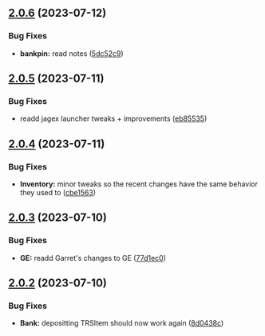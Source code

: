 ## [2.0.6](https://github.com/Torwent/SRL-T/compare/v2.0.5...v2.0.6) (2023-07-12)


### Bug Fixes

* **bankpin:** read notes ([5dc52c9](https://github.com/Torwent/SRL-T/commit/5dc52c9106222a9f81462dd5e5da044936d1f225))



## [2.0.5](https://github.com/Torwent/SRL-T/compare/v2.0.4...v2.0.5) (2023-07-11)


### Bug Fixes

* readd jagex launcher tweaks + improvements ([eb85535](https://github.com/Torwent/SRL-T/commit/eb855355d1fd00511198b2587725931a70a0aefd))



## [2.0.4](https://github.com/Torwent/SRL-T/compare/v2.0.3...v2.0.4) (2023-07-11)


### Bug Fixes

* **Inventory:** minor tweaks so the recent changes have the same behavior they used to ([cbe1563](https://github.com/Torwent/SRL-T/commit/cbe156322a3fe3456831d34ca0011be46bda5258))



## [2.0.3](https://github.com/Torwent/SRL-T/compare/v2.0.2...v2.0.3) (2023-07-10)


### Bug Fixes

* **GE:** readd Garret's changes to GE ([77d1ec0](https://github.com/Torwent/SRL-T/commit/77d1ec0370ec468276ec377590d5784804b8f7fb))



## [2.0.2](https://github.com/Torwent/SRL-T/compare/v2.0.1...v2.0.2) (2023-07-10)


### Bug Fixes

* **Bank:** depositting TRSItem should now work again ([8d0438c](https://github.com/Torwent/SRL-T/commit/8d0438cf18b657b36f6769f888702dcc23325e8a))



